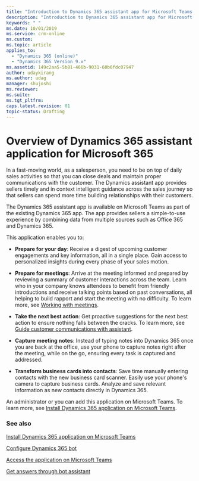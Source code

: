 ```yaml
---
title: "Introduction to Dynamics 365 assistant app for Microsoft Teams | MicrosoftDocs"
description: "Introduction to Dynamics 365 assistant app for Microsoft Teams"
keywords: " "
ms.date: 10/01/2019
ms.service: crm-online
ms.custom: 
ms.topic: article
applies_to:
  - "Dynamics 365 (online)"
  - "Dynamics 365 Version 9.x"
ms.assetid: 149c2aa5-5b81-466b-9031-60b6fdc07947
author: udaykirang
ms.author: udag
manager: shujoshi
ms.reviewer: 
ms.suite: 
ms.tgt_pltfrm: 
caps.latest.revision: 01
topic-status: Drafting
---
```


# Overview of Dynamics 365 assistant application for Microsoft 365

In a fast-moving world, as a salesperson, you need to be on top of daily sales activities so that you can close deals and maintain proper communications with the customer. The Dynamics assistant app provides sellers timely and in context intelligent guidance across the sales journey so that sellers can spend more time building relationships with their customers.

The Dynamics 365 assistant app is available on Microsoft Teams as part of the existing Dynamics 365 app. The app provides sellers a simple-to-use experience by combining data from multiple sources such as Office 365 and Dynamics 365.

This application enables you to:

-	**Prepare for your day**: Receive a digest of upcoming customer engagements and key information, all in a single place. Gain access to personalized insights during every phase of your sales motion.

-	**Prepare for meetings**: Arrive at the meeting informed and prepared by reviewing a summary of customer interactions across the team. Learn who in your company knows attendees to benefit from friendly introductions and receive talking points based on past conversations, all helping to build rapport and start the meeting with no difficulty. To learn more, see [Working with meetings](working-with-meetings-teams.md).

-	**Take the next best action**: Get proactive suggestions for the next best action to ensure nothing falls between the cracks. To learn more, see [Guide customer communications with assistant](assistant.md).

-	**Capture meeting notes**: Instead of typing notes into Dynamics 365 once you are back at the office, use your phone to capture notes right after the meeting, while on the go, ensuring every task is captured and addressed.

-	**Transform business cards into contacts**: Save time manually entering contacts with the new business card scanner. Easily use your phone's camera to capture business cards. Analyze and save relevant information as new contacts directly in Dynamics 365.

An administrator or you can add this application on Microsoft Teams. To learn more, see [Install Dynamics 365 application on Microsoft Teams](install-assistant-application-microsoft-teams.md).

### See also

[Install Dynamics 365 application on Microsoft Teams](install-assistant-application-microsoft-teams.md)

[Configure Dynamics 365 bot](configure-dynamics-365-bot.md)

[Access the application on Microsoft Teams](access-assistant-application-teams.md)

[Get answers through bot assistant](use-bot-assistant.md)